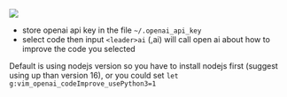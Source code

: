 
![](https://puritys.github.io/gp-image/src/github/openAiImprove1.gif)

- store openai api key in the file `~/.openai_api_key`
- select code then input `<leader>ai` (,ai) will call open ai about how to improve the code you selected


Default is using nodejs version so you have to install nodejs first (suggest using up than version 16), or you could set `let g:vim_openai_codeImprove_usePython3=1`
